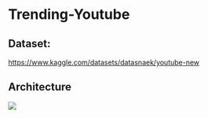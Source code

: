 # Trending-Youtube
## Dataset:
https://www.kaggle.com/datasets/datasnaek/youtube-new
## Architecture 
<img src="Architecture.jpg">

